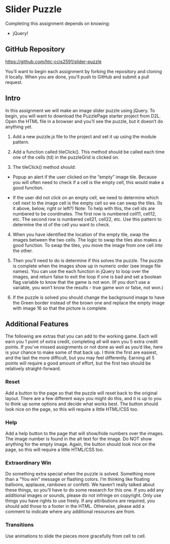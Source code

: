 # Slider Puzzle
Completing this assignment depends on knowing:

- jQuery!

## GitHub Repository
https://github.com/htc-ccis2591/slider-puzzle

You’ll want to begin each assignment by forking the repository and cloning it locally.  When you are done, you’ll push to GitHub and submit a pull request.

## Intro
In this assignment we will make an image slider puzzle using jQuery.  To begin, you will want to download the PuzzlePage starter project from D2L.  Open the HTML file in a browser and you’ll see the puzzle, but it doesn’t do anything yet.

1. Add a new puzzle.js file to the project and set it up using the module pattern.

2. Add a function called tileClick().  This method should be called each time one of the cells (td) in the puzzleGrid is clicked on.

3. The tileClick() method should:

  - Popup an alert if the user clicked on the “empty” image tile.  Because you will often need to check if a cell is the empty cell, this would make a good function.

  - If the user did not click on an empty cell, we need to determine which cell next to the image cell is the empty cell so we can swap the tiles.  (Is it above, below, right or left?) Note: To help with this, the cell ids are numbered to be coordinates.  The first row is numbered cell11, cell12, etc. The second row is numbered cell21, cell22, etc.  Use this pattern to determine the id of the cell you want to check.

4. When you have identified the location of the empty tile, swap the images between the two cells.  The logic to swap the tiles also makes a good function.  To swap the tiles, you move the image from one cell into the other.

5. Then you’ll need to do is determine if this solves the puzzle.  The puzzle is complete when the images show up in numeric order (see image file names).  You can use the each function in jQuery to loop over the images, and return false to exit the loop if one is bad and set a boolean flag variable to know that the game is not won.  (If you don’t use a variable, you won’t know the results - true game won or false, not won.)

6. If the puzzle is solved you should change the background image to have the Green border instead of the brown one and replace the empty image with image 16 so that the picture is complete.

## Additional Features
The following are extras that you can add to the working game.  Each will earn you 1 point of extra credit, completing all will earn you 5 extra credit points.  If you’ve missed assignments or not done as well as you’d like, here is your chance to make some of that back up.  I think the first are easiest, and the last the more difficult, but you may feel differently.  Earning all 5 points will require a good amount of effort, but the first two should be relatively straight-forward.

### Reset
Add a button to the page so that the puzzle will reset back to the original layout.  There are a few different ways you might do this, and it is up to you to think up some options and decide what works best.  The button should look nice on the page, so this will require a little HTML/CSS too.

### Help
Add a help button to the page that will show/hide numbers over the images.  The image number is found in the alt text for the image.  Do NOT show anything for the empty image.  Again, the button should look nice on the page, so this will require a little HTML/CSS too.

### Extraordinary Win
Do something extra special when the puzzle is solved.  Something more than a “You win” message or flashing colors.  I’m thinking like floating balloons, applause, rainbows or confetti.  We haven’t really talked about these things, so you’ll have to do some research for this one.  If you add any additional images or sounds, please do not infringe on copyright.  Only use things you have rights to use freely.  If any attributions are required, you should add those to a footer in the HTML.  Otherwise, please add a comment to indicate where any additional resources are from.

### Transitions
Use animations to slide the pieces more gracefully from cell to cell.
